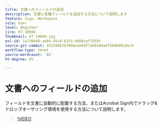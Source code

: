 ```yaml
---
title: 文書へのフィールドの追加
description: 文書に各種フィールドを追加する方法について説明します
feature: Sign, Workspace
role: User
level: Beginner
jira: KT-10604
thumbnail: KT-10604.jpg
exl-id: 1a736446-ae0d-45c0-b253-666bcef1559c
source-git-commit: 452299b2b786beab9df7a5019da4f3840d9cdec9
workflow-type: tm+mt
source-wordcount: '41'
ht-degree: 0%

---
```


# 文書へのフィールドの追加

フィールドを文書に自動的に配置する方法、またはAcrobat Sign内でドラッグ&amp;ドロップオーサリング環境を使用する方法について説明します。

>[!VIDEO](https://video.tv.adobe.com/v/346620?quality=12&learn=on&hidetitle=true)
